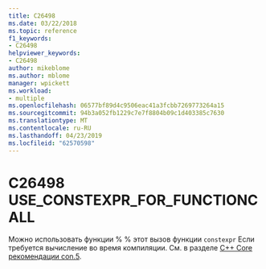 ```yaml
---
title: C26498
ms.date: 03/22/2018
ms.topic: reference
f1_keywords:
- C26498
helpviewer_keywords:
- C26498
author: mikeblome
ms.author: mblome
manager: wpickett
ms.workload:
- multiple
ms.openlocfilehash: 06577bf89d4c9506eac41a3fcbb7269773264a15
ms.sourcegitcommit: 94b3a052fb1229c7e7f8804b09c1d403385c7630
ms.translationtype: MT
ms.contentlocale: ru-RU
ms.lasthandoff: 04/23/2019
ms.locfileid: "62570598"
---
```

# <a name="c26498-useconstexprforfunctioncall"></a>C26498 USE_CONSTEXPR_FOR_FUNCTIONCALL

Можно использовать функции % % этот вызов функции `constexpr` Если требуется вычисление во время компиляции. См. в разделе [C++ Core рекомендации con.5](https://github.com/isocpp/CppCoreGuidelines/blob/master/CppCoreGuidelines.md#Rconst-constexpr).
